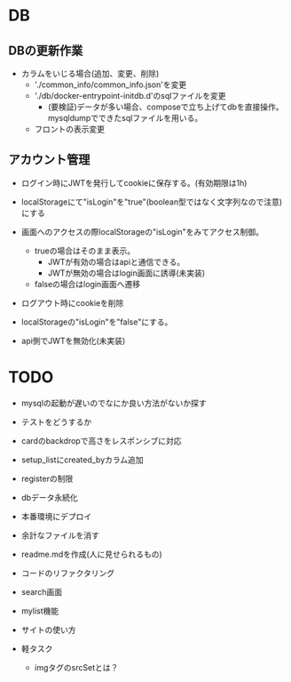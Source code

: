 # DB
## DBの更新作業
- カラムをいじる場合(追加、変更、削除)
  - './common_info/common_info.json'を変更
  - './db/docker-entrypoint-initdb.d'のsqlファイルを変更
    - (要検証)データが多い場合、composeで立ち上げてdbを直接操作。mysqldumpでできたsqlファイルを用いる。
  - フロントの表示変更

## アカウント管理
- ログイン時にJWTを発行してcookieに保存する。(有効期限は1h)
- localStorageにて"isLogin"を"true"(boolean型ではなく文字列なので注意)にする

- 画面へのアクセスの際localStorageの"isLogin"をみてアクセス制御。
  - trueの場合はそのまま表示。
    - JWTが有効の場合はapiと通信できる。
    - JWTが無効の場合はlogin画面に誘導(未実装)
  - falseの場合はlogin画面へ遷移

- ログアウト時にcookieを削除
- localStorageの"isLogin"を"false"にする。
- api側でJWTを無効化(未実装)


# TODO
- mysqlの起動が遅いのでなにか良い方法がないか探す
- テストをどうするか

- cardのbackdropで高さをレスポンシブに対応

- setup_listにcreated_byカラム追加
- registerの制限


- dbデータ永続化

- 本番環境にデプロイ

- 余計なファイルを消す
- readme.mdを作成(人に見せられるもの)
- コードのリファクタリング
- search画面
- mylist機能
- サイトの使い方

- 軽タスク
  - imgタグのsrcSetとは？

